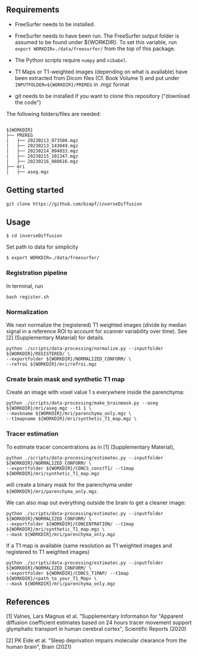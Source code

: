 ## Requirements

- FreeSurfer needs to be installed.

- FreeSurfer needs to have been run. The FreeSurfer output folder is assumed to be found under ${WORKDIR}. To set this variable, run  `export WORKDIR=./data/freesurfer/` from the top of this package.

- The Python scripts require `numpy` and `nibabel`.

- T1 Maps or T1-weighted images (depending on what is available) have been extracted from Dicom files (Cf. Book Volume 1) and put under `INPUTFOLDER=${WORKDIR}/PREREG` in .mgz format

- git needs to be installed if you want to clone this repository ("download the code")




The following folders/files are needed:
```

${WORKDIR}
├── PREREG
|   ├── 20230213_073508.mgz
|   ├── 20230213_143049.mgz
|   ├── 20230214_094033.mgz
|   ├── 20230215_101347.mgz
|   ├── 20230216_080616.mgz
├── mri
│   ├── aseg.mgz
```

## Getting started

```
git clone https://github.com/bzapf/inverseDiffusion
```

## Usage

```
$ cd inverseDiffusion
```

Set path to data for simplicity
```
$ export WORKDIR=./data/freesurfer/
```

### Registration pipeline

In terminal, run

```
bash register.sh
```



### Normalization

We next normalize the (registered) T1 weighted images (divide by median signal in a reference ROI to account for scanner variability over time).
See [2] (Supplementary Material) for details.

```
python ./scripts/data-processing/normalize.py --inputfolder ${WORKDIR}/REGISTERED/ \
--exportfolder ${WORKDIR}/NORMALIZED_CONFORM/ \
--refroi ${WORKDIR}/mri/refroi.mgz
```

### Create brain mask and synthetic T1 map

Create an image with voxel value 1 s everywhere inside the parenchyma:

```
python ./scripts/data-processing/make_brainmask.py --aseg ${WORKDIR}/mri/aseg.mgz --t1 1 \ 
--maskname ${WORKDIR}/mri/parenchyma_only.mgz \
--t1mapname ${WORKDIR}/mri/synthetic_T1_map.mgz \
```


### Tracer estimation

To estimate tracer concentrations as in [1] (Supplementary Material),

```
python ./scripts/data-processing/estimatec.py --inputfolder ${WORKDIR}/NORMALIZED_CONFORM/ \
--exportfolder ${WORKDIR}/CONCS_constT1/ --t1map ${WORKDIR}/mri/synthetic_T1_map.mgz
```
will create a binary mask for the parenchyma under  `${WORKDIR}/mri/parenchyma_only.mgz`.


We can also map out everything outside the brain to get a cleaner image:
```
python ./scripts/data-processing/estimatec.py --inputfolder ${WORKDIR}/NORMALIZED_CONFORM/ \
--exportfolder ${WORKDIR}/CONCENTRATION/ --t1map ${WORKDIR}/mri/synthetic_T1_map.mgz \
--mask ${WORKDIR}/mri/parenchyma_only.mgz
```



If a T1 map is available (same resolution as T1 weighted images and registered to T1 weighted images)
```
python ./scripts/data-processing/estimatec.py --inputfolder ${WORKDIR}/NORMALIZED_CONFORM/ \
--exportfolder ${WORKDIR}/CONCS_T1MAP/ --t1map ${WORKDIR}/<path_to_your_T1_Map> \
--mask ${WORKDIR}/mri/parenchyma_only.mgz
```

## References

[1] Valnes, Lars Magnus et al. "Supplementary Information for "Apparent diffusion coefficient estimates based on 24 hours tracer movement support glymphatic transport in human cerebral cortex", Scientific Reports (2020)

[2] PK Eide et al. "Sleep deprivation impairs molecular clearance from the human brain", Brain (2021)
